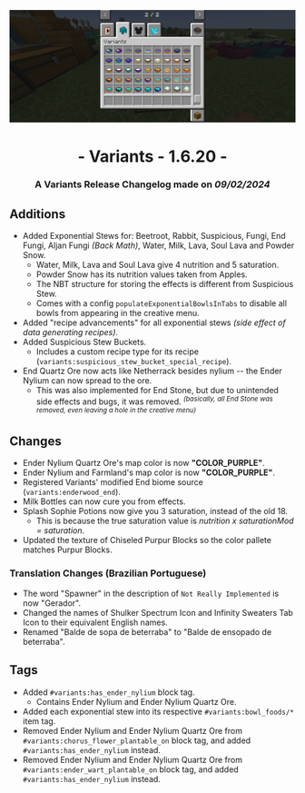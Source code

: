 ![Additions and Changes from 1.6.20](ChangelogPhoto.png)

# <center>- Variants - 1.6.20 -</center>
### <center>A Variants Release Changelog made on *09/02/2024*</center>

## Additions
- Added Exponential Stews for: Beetroot, Rabbit, Suspicious, Fungi, End Fungi, Aljan Fungi *(Back Math)*, Water, Milk, Lava, Soul Lava and Powder Snow.
  - Water, Milk, Lava and Soul Lava give 4 nutrition and 5 saturation.
  - Powder Snow has its nutrition values taken from Apples.
  - The NBT structure for storing the effects is different from Suspicious Stew.
  - Comes with a config ```populateExponentialBowlsInTabs``` to disable all bowls from appearing in the creative menu.
- Added "recipe advancements" for all exponential stews *(side effect of data generating recipes)*.
- Added Suspicious Stew Buckets.
  - Includes a custom recipe type for its recipe (```variants:suspicious_stew_bucket_special_recipe```).
- End Quartz Ore now acts like Netherrack besides nylium -- the Ender Nylium can now spread to the ore.
  - This was also implemented for End Stone, but due to unintended side effects and bugs, it was removed. <sup>*(basically, all End Stone was removed, even leaving a hole in the creative menu)*</sup>

## Changes
- Ender Nylium Quartz Ore's map color is now **"COLOR_PURPLE"**.
- Ender Nylium and Farmland's map color is now **"COLOR_PURPLE"**.
- Registered Variants' modified End biome source (```variants:enderwood_end```).
- Milk Bottles can now cure you from effects.
- Splash Sophie Potions now give you 3 saturation, instead of the old 18.
  - This is because the true saturation value is *nutrition x saturationMod = saturation*.
- Updated the texture of Chiseled Purpur Blocks so the color pallete matches Purpur Blocks.

### Translation Changes (Brazilian Portuguese)
- The word "Spawner" in the description of ```Not Really Implemented``` is now "Gerador".
- Changed the names of Shulker Spectrum Icon and Infinity Sweaters Tab Icon to their equivalent English names.
- Renamed "Balde de sopa de beterraba" to "Balde de ensopado de beterraba".

## Tags
- Added ```#variants:has_ender_nylium``` block tag.
  - Contains Ender Nylium and Ender Nylium Quartz Ore.
- Added each exponential stew into its respective ```#variants:bowl_foods/*``` item tag.
- Removed Ender Nylium and Ender Nylium Quartz Ore from ```#variants:chorus_flower_plantable_on``` block tag, and added ```#variants:has_ender_nylium``` instead.
- Removed Ender Nylium and Ender Nylium Quartz Ore from ```#variants:ender_wart_plantable_on``` block tag, and added ```#variants:has_ender_nylium``` instead.